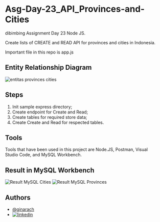 # Asg-Day-23_API_Provinces-and-Cities
dibimbing Assignment Day 23 Node JS.

Create lists of CREATE and READ API for provinces and cities in Indonesia.

Important file in this repo is app.js

## Entity Relationship Diagram

![entitas provinces cities](https://user-images.githubusercontent.com/116246829/208285247-2f4ea860-e144-4c57-8d48-cc486ae04d20.png)

## Steps

1. Init sample express directory;
2. Create endpoint for Create and Read;
3. Create tables for required store data;
4. Create Create and Read for respected tables.

## Tools

Tools that have been used in this project are Node.JS, Postman, Visual Studio Code, and MySQL Workbench.

## Result in MySQL Workbench

![Result MySQL Cities](https://user-images.githubusercontent.com/116246829/208285459-badfbb2b-6fef-441f-aa67-26e8678fe91c.png)
![Result MySQL Provinces](https://user-images.githubusercontent.com/116246829/208285461-f38517e4-aba0-46a9-91fa-eb49edaadf9f.png)

## Authors

- [@ginarach](https://www.github.com/ginarach)
- [![linkedin](https://img.shields.io/badge/linkedin-0A66C2?style=for-the-badge&logo=linkedin&logoColor=white)](https://www.linkedin.com/in/regina-rachmayanti-hapsari/)
